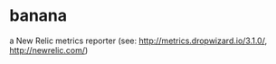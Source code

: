 # banana
a New Relic metrics reporter (see: http://metrics.dropwizard.io/3.1.0/, http://newrelic.com/)
